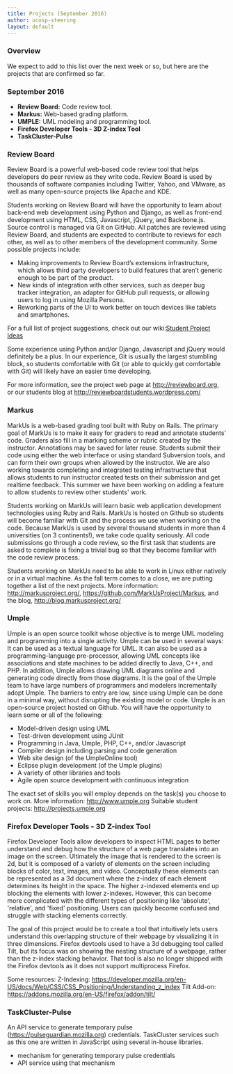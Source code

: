 ```yaml
---
title: Projects (September 2016)
author: ucosp-steering
layout: default
---
```

### Overview

We expect to add to this list over the next week or so, but here are the projects that are confirmed so far.

### September 2016

  * **Review Board:** Code review tool.
  * **Markus:** Web-based grading platform.
  * **UMPLE:** UML modeling and programming tool.
  * **Firefox Developer Tools - 3D Z-index Tool**
  * **TaskCluster-Pulse**
  
### Review Board

Review Board is a powerful web-based code review tool that helps developers do peer review as they write code. Review Board is used by thousands of software companies including Twitter, Yahoo, and VMware, as well as many open-source projects like Apache and KDE.
  
Students working on Review Board will have the opportunity to learn about back-end web development using Python and Django, as well as front-end development using HTML, CSS, Javascript, jQuery, and Backbone.js. Source control is managed via Git on GitHub. All patches are reviewed using Review Board, and students are expected to contribute to reviews for each other, as well as to other members of the development community.
Some possible projects include:

  * Making improvements to Review Board&#8217;s extensions infrastructure, which allows third party developers to build features that aren&#8217;t generic enough to be part of the product.
  * New kinds of integration with other services, such as deeper bug tracker integration, an adapter for GitHub pull requests, or allowing users to log in using Mozilla Persona.
  * Reworking parts of the UI to work better on touch devices like tablets and smartphones.
  
For a full list of project suggestions, check out our wiki:[Student Project Ideas](https://reviewboard.hackpad.com/Student-Project-Ideas-bWzTgtBtq9f)

Some experience using Python and/or Django, Javascript and jQuery would definitely be a plus. In our experience, Git is usually the largest stumbling block, so students comfortable with Git (or able to quickly get comfortable with Git) will likely have an easier time developing.

For more information, see the project web page at <http://reviewboard.org>, or our students blog at <http://reviewboardstudents.wordpress.com/>


### Markus

MarkUs is a web-based grading tool built with Ruby on Rails. The primary goal of MarkUs is to make it easy for graders to read and annotate students' code. Graders also fill in a marking scheme or rubric created by the instructor.  Annotations may be saved for later reuse.  Students submit their code using either the web interface or using standard Subversion tools, and can form their own groups when allowed by the instructor. We are also working towards completing and integrated testing infrastructure that allows students to run instructor created tests on their submission and get realtime feedback. This summer we have been working on adding a feature to allow students to review other students' work.

Students working on MarkUs will learn basic web application development technologies using Ruby and Rails. MarkUs is hosted on Github so students will become familiar with Git and the process we use when working on the code. Because MarkUs is used by several thousand students in more than 4 universities (on 3 continents!), we take code quality seriously. All code submissions go through a code review, so the first task that students are asked to complete is fixing a trivial bug so that they become familiar with the code review process. 

Students working on MarkUs need to be able to work in Linux either natively or in a virtual machine. As the fall term comes to a close, we are putting together a list of the next projects. More information: <http://markusproject.org/>, <https://github.com/MarkUsProject/Markus>, and the blog, <http://blog.markusproject.org/>

### Umple

Umple is an open source toolkit whose objective is to merge UML modeling and programming into a single activity. Umple can be used in several ways: It can be used as a textual language for UML. It can also be used as a programming-language pre-processor, allowing UML concepts like associations and state machines to be added directly to Java, C++, and PHP. In addition, Umple allows drawing UML diagrams online and generating code directly from those diagrams. It is the goal of the Umple team to have large numbers of programmers and modelers incrementally adopt Umple. The barriers to entry are low, since using Umple can be done in a minimal way, without disrupting the existing model or code. Umple is an open-source project hosted on Github. You will have the opportunity to learn some or all of the following:

  * Model-driven design using UML
  * Test-driven development using JUnit
  * Programming in Java, Umple, PHP, C++, and/or Javascript
  * Compiler design including parsing and code generation
  * Web site design (of the UmpleOnline tool)
  * Eclipse plugin development (of the Umple plugins)
  * A variety of other libraries and tools
  * Agile open source development with continuous integration

The exact set of skills you will employ depends on the task(s) you choose to work on. More information: <http://www.umple.org> Suitable student projects: <http://projects.umple.org>


### Firefox Developer Tools - 3D Z-index Tool

Firefox Developer Tools allow developers to inspect HTML pages to better understand and debug how the structure of a web page translates into an image on the screen. Ultimately the image that is rendered to the screen is 2d, but it is composed of a variety of elements on the screen including blocks of color, text, images, and video. Conceptually these elements can be represented as a 3d document where the z-index of each element determines its height in the space. The higher z-indexed elements end up blocking the elements with lower z-indexes. However, this can become more complicated with the different types of positioning like 'absolute', 'relative', and 'fixed' positioning. Users can quickly become confused and struggle with stacking elements correctly.

The goal of this project would be to create a tool that intuitively lets users understand this overlapping structure of their webpage by visualizing it in three dimensions. Firefox devtools used to have a 3d debugging tool called Tilt, but its focus was on showing the nesting structure of a webpage, rather than the z-index stacking behavior. That tool is also no longer shipped with the Firefox devtools as it does not support multiprocess Firefox.

Some resources:
Z-Indexing: https://developer.mozilla.org/en-US/docs/Web/CSS/CSS_Positioning/Understanding_z_index
Tilt Add-on: https://addons.mozilla.org/en-US/firefox/addon/tilt/

### TaskCluster-Pulse

An API service to generate temporary pulse (https://pulseguardian.mozilla.org) credentials. TaskCluster services such as this one are written in JavaScript using several in-house libraries.	
  * mechanism for generating temporary pulse credentials
  * API service using that mechanism	
